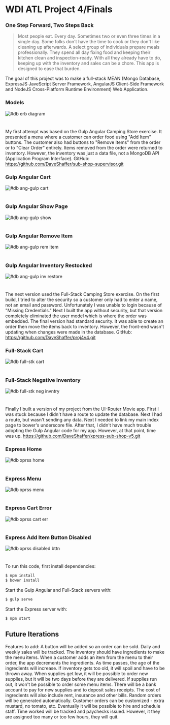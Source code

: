 # WDI ATL Project 4/Finals

### One Step Forward, Two Steps Back

> Most people eat.  Every day.  Sometimes two or even three times in a single day.  Some folks don't have the time to cook or they don't like cleaning up afterwards.  A select group of individuals prepare meals professionally.  They spend all day fixing food and keeping their kitchen clean and inspection-ready.  With all they already have to do, keeping up with the inventory and sales can be a chore.  This app is designed to ease that burden.

The goal of this project was to make a full-stack MEAN (Mongo Database, ExpressJS JaveScript Server Framework, AngularJS Client-Side Framework and NodeJS Cross-Platform Runtime Environment) Web Application.

### Models
![#db erb diagram](https://github.com/DaveShaffer/xpress-sub-shop-v5/blob/master/public/images/Screen%20Shot%202016-06-09%20at%2010.28.23.png)
#

My first attempt was based on the Gulp Angular Camping Store exercise.  It presented a menu where a customer can order food using "Add Item" buttons.  The customer also had buttons to "Remove Items" from the order or to "Clear Order" entirely.  Items removed from the order were returned to inventory.  However, the inventory was just a data file, not a MongoDB API (Application Program Interface).
GitHub: https://github.com/DaveShaffer/sub-shop-supervisor.git

### Gulp Angular Cart
![#db ang-gulp cart](https://github.com/DaveShaffer/xpress-sub-shop-v5/blob/master/public/images/Screen%20Shot%202016-06-09%20at%2010.32.09.png)
#

### Gulp Angular Show Page
![#db ang-gulp show](https://github.com/DaveShaffer/xpress-sub-shop-v5/blob/master/public/images/Screen%20Shot%202016-06-09%20at%2010.32.30.png)
#

### Gulp Angular Remove Item
![#db ang-gulp rem item](https://github.com/DaveShaffer/xpress-sub-shop-v5/blob/master/public/images/Screen%20Shot%202016-06-09%20at%2010.32.56.png)
#

### Gulp Angular Inventory Restocked
![#db ang-gulp inv restore](https://github.com/DaveShaffer/xpress-sub-shop-v5/blob/master/public/images/Screen%20Shot%202016-06-09%20at%2010.33.12.png)
#

The next version used the Full-Stack Camping Store exercise.  On the first build, I tried to alter the security so a customer only had to enter a name, not an email and password.  Unfortunately I was unable to login because of "Missing Credentials."  Next I built the app without security, but that version completely eliminated the user model which is where the order was embedded.  The final version had standard security.  It was able to create an order then move the items back to inventory.  However, the front-end wasn't updating when changes were made in the database.
GitHub: https://github.com/DaveShaffer/proj4v4.git

### Full-Stack Cart
![#db full-stk cart](https://github.com/DaveShaffer/xpress-sub-shop-v5/blob/master/public/images/Screen%20Shot%202016-06-09%20at%2011.00.18.png)
#

### Full-Stack Negative Inventory
![#db full-stk neg invntry](https://github.com/DaveShaffer/xpress-sub-shop-v5/blob/master/public/images/Screen%20Shot%202016-06-09%20at%2011.01.55.png)
#

Finally I built a version of my project from the UI-Router Movie app.  First I was stuck because I didn't have a route to update the database.  Next I had a route, but wasn't sending any data.  Next I needed to link my main index page to bower's underscore file.  After that, I didn't have much trouble adopting the Gulp Angular code for my app.  However, at that point, time was up.
https://github.com/DaveShaffer/xpress-sub-shop-v5.git

### Express Home
![#db xprss home](https://github.com/DaveShaffer/xpress-sub-shop-v5/blob/master/public/images/Screen%20Shot%202016-06-09%20at%2011.06.29.png)
#

### Express Menu
![#db xprss menu](https://github.com/DaveShaffer/xpress-sub-shop-v5/blob/master/public/images/Screen%20Shot%202016-06-09%20at%2011.06.51.png)
#

### Express Cart Error
![#db xprss cart err](https://github.com/DaveShaffer/xpress-sub-shop-v5/blob/master/public/images/Screen%20Shot%202016-06-09%20at%2011.08.38.png)
#

### Express Add Item Button Disabled
![#db xprss disabled bttn](https://github.com/DaveShaffer/xpress-sub-shop-v5/blob/master/public/images/Screen%20Shot%202016-06-09%20at%2011.08.55.png)
#

To run this code, first install dependencies:
```sh
$ npm install
$ bower install
```
Start the Gulp Angular and Full-Stack servers with:
```sh
$ gulp serve
```

Start the Express server with:
```sh
$ npm start
```

## Future Iterations

Features to add: A button will be added so an order can be sold.  Daily and weekly sales will be tracked.  The inventory should have ingredients to make the menu items.  When a customer adds an item from the menu to their order, the app decrements the ingredients.  As time passes, the age of the ingredients will increase.  If inventory gets too old, it will spoil and have to be thrown away.  When supplies get low, it will be possible to order new supplies, but it will be two days before they are delivered.  If supplies run out, it won't be possible to order some menu items.  There will be a bank account to pay for new supplies and to deposit sales receipts.  The cost of ingredients will also include rent, insurance and other bills.  Random orders will be generated automatically.  Customer orders can be customized - extra mustard, no tomato, etc.  Eventually it will be possible to hire and schedule staff.  Time worked will be tracked and paychecks issued.  However, it they are assigned too many or too few hours, they will quit.

